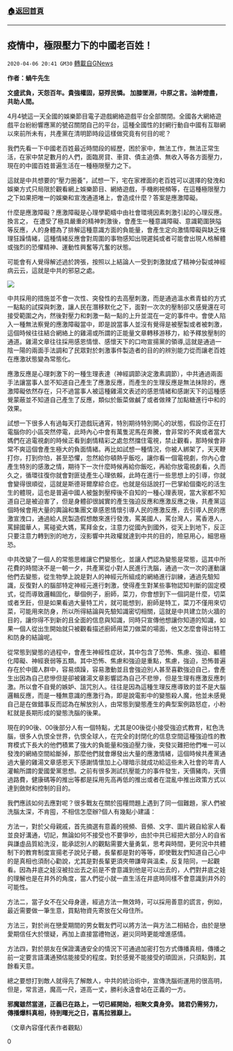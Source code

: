 ###  [:house:返回首頁](https://github.com/ourhimalayas/txt)
---

## 疫情中，極限壓力下的中國老百姓！
`2020-04-06 20:41 GM30` [轉載自GNews](https://gnews.org/zh-hant/164272/)

**作者：蝸牛先生**

**文盛武負，天怨百年。貴強權固，惡殍民憐。 
加膝墜淵，中原之言。油幹燈盡，共助人間。**

4月4號這一天全國的娛樂節目電子遊戲網絡遊戲平台全部關閉。全國各大網絡遊戲平台紛紛響應黨的號召關閉自己的平台，這種全國性的封網行動自中國有互聯網以來前所未有，共產黨在清明節時段這樣做究竟有何目的呢？

我們先看一下中國老百姓最近時間段的經歷，困於家中，無法工作，無法正常生活，在家中禁足數月的人們，面臨房貸、車貸、債主追債、無收入等各方面壓力，現在的中國百姓普遍生活在一種極限壓力之下。

這就是中共想要的“壓力圈養”，試想一下，宅在家裡面的老百姓可以選擇的發洩和娛樂方式只局限於觀看網上娛樂節目、網絡遊戲，手機刷視頻等，在這種極限壓力之下如果把唯一的娛樂和宣洩通道堵上，會造成什麼？答案是應激障礙。

什麼是應激障礙？應激障礙是心理學範疇中由社會環境因素刺激引起的心理反應。換言之， 在遭受了極具嚴重的精神刺激後，會產生一種意識障礙、意識範圍狹隘等反應，人的身體為了排解這種意識方面的負能量，會產生定向激情障礙與缺乏條理狂躁情緒，這種情緒反應會對周圍的事物感知出現遲鈍或者可能會出現人格解體或強烈的恐懼精神、運動性興奮等亢奮的狀態。

可能會有人覺得解述過於誇張，按照以上結論人一受到刺激就成了精神分裂或神經病云云，這就是中共的邪惡之處。

![](https://s3-ap-northeast-1.amazonaws.com/news.guo.offload.media/wp-content/uploads/2020/04/06203901/image0-34.jpg)

中共採用的措施並不會一次性、突發性的去高壓刺激，而是通過溫水煮青蛙的方式一點點的試探與刺激，讓人民在潛移默化之下，面對一次次的壓制卻又感覺還在可接受範圍之內，然後對壓力和刺激一點一點的上升並混在一定的事件中。會使人陷入一種無法察覺的應激障礙當中，即是說當事人並沒有覺得是被壓製或者被刺激，這個時候往往結合網絡上的雞湯或所謂的正能量文章轉移游移力，給予釋放壓制的通道。雞湯文章往往採用感恩情懷、感懷天下的口吻宣揚黨的領導,這就是通過一陰一陽的兩面手法調和了民眾對於刺激事件製造者的目的的辨別能力從而讓老百姓在應激狀態變為常態化。

應激反應是心理刺激下的一種生理表達（神經調節決定激素調節），中共通過兩面手法讓當事人並不知道自己產生了應激反應，而產生的生理反應是無法抹除的，應激障礙依然存在，只不過當事人被這種雞湯文表述的感恩情緒和感謝天下的這種感覺蒙蔽並不知道自己產生了反應，類似於飯菜做鹹了或者做辣了加點糖進行中和的效果。

試想一下很多人有過每天打遊戲玩通宵，特別期待特別開心的狀態，假設你正在打電腦你的小區突然停電，此時內心中會有萬隻泥馬在奔騰，會非常的不爽或者當大媽們在追電視劇的時候正看到劇情精彩之處忽然擋住電視，禁止觀看，那時候會非常不爽這個會產生極大的負面情緒。再比如試想一種情況，你被人綁架了，天天鞭打你，打到你怕，甚至恐懼，忽然給你頓熱乎飯吃，讓你看一個電視劇，你內心會產生特別的感激之情，期待下一次什麼時候再給你飯吃，再給你放電視劇看，久而久之，循環往復你就會對匪徒產生心理依賴，此時在進行一些思想上的引導，你就會變得很順從，這就是斯德哥爾摩綜合症。也就是俗話說打一巴掌給個棗吃的活生生的體現，這也是普遍中國人被盤剝壓榨後不自知的一種心理表現，當大家都不知道自己是被迫害了，但是身體卻很誠實的產生強迫反應和應激反應之後，共產黨這個時候會用大量的輿論和集團文章感恩情懷引導人民的應激反應，去引導人民的應激宣洩口，通過給人民製造假想敵來進行發洩，罵美國人，罵台灣人，罵香港人，罵歸國華人，罵碰瓷大媽，罵拜金女，注意力從國內到國外，從天上到地下，反正只要注意力轉到別的地方，沒影響中共政權就達到中共的目的，險惡用心，細思極恐。

中共改變了一個人的常態思維讓它們變態化，並讓人們認為變態是常態，這其中所花費的時間決不是一朝一夕，共產黨從小對人民進行洗腦，通過一次一次的運動讓他們去變態，從生物學上說是對人的神經元所組成的網絡進行訓練，通過先驗知識，反復對人的腦部特定神經元進行刺激，使得產生對某些事物認知判斷的固定模式，從而導致邏輯固化，舉個例子，廚師，菜刀，你會想到下一個詞是什麼，切菜或者烹飪，但是如果看過大量特工片，就可能想到，廚師是特工，菜刀不僅用來切菜，可能用來防身，所以所得結論與先驗知識密切相關，這就是中共建立防火牆的目的，讓你得不到新的且全面的信息與知識，同時只宣傳他想讓你知道的知識，如果一個人從出生開始就只被觀看描述廚師用菜刀做菜的場面，他又怎麼會得出特工和防身的結論呢。

從常態到變態的過程中，會產生神經性症狀，其中包含了恐怖、焦慮、強迫、軀體化障礙、神經衰弱等五類。其中恐怖、焦慮和強迫是重點，焦慮，強迫，恐怖普遍存在於中國人群中，容易煩躁，容易激動並且會強迫別人甚至喜歡強迫自己，會產生出因為自己悲慘但是卻被雞湯文章影響認為自己不悲慘，但是生理有應激反應刺激。所以會不自覺的嫉妒、詛咒別人。往往是因為這種生理反應導致的並不是大腦邏輯反應，而是一種無意識的應激行為，即是說電影中的變態殺人魔，他並未感覺自己是在做錯事反而認為在解放別人，由常態到變態產生的典型案例路怒症，小粉紅就是長期形成的變態洗腦的後果。

現在的90後、00後部分人有一個特點，尤其是00後從小接受強迫式教育，紅色洗腦，很多人仇恨全世界，仇恨全球人，在完全的封閉化的信息空間這種強迫性的教育模式下長大的他們積累了強大的負能量和強迫壓力後，突發災難把他們唯一可以發洩的網絡空間給斷掉，那麼他們就會爆發出大量的應激情緒，這個時候共產黨通過大量的雞湯文章感恩天下感謝情懷加上心理暗示就成功給這些未入社會的年青人灌輸所謂的愛國愛黨思想。之前有很多測試抗壓能力的事件發生，天價豬肉，天價過路費，健康碼等的推出等都是採用先高再低的推出或者在混亂中推出政策方式以達到斂財和控制的目的。

我們應該如何去應對呢？很多戰友在關於囤糧問題上遇到了同一個難題，家人們被洗腦太深，不肯囤，不相信怎麼辦?個人有幾點小建議：

方法一，對於父母親戚，首先摘選有意義的視頻、音頻、文字、圖片親自給家人看並良好溝通，切記，無論如何不接受也不要爭吵，由於中共已經把大部分人的自省與謙虛品質給洗沒，能承認別人的觀點需要大量勇氣，思考與時間，更何況中共體制下的教育制度宣揚老子說兒子聽，長輩都是對的等等，即使戰友們知道自己心中的是真相也須耐心勸說，尤其是對長輩更須夾帶謙卑與溫柔，反复陪同，一起觀看。因為井底之娃沒被拉出去之前是不會意識到他是可以出去的，人們對井底之娃的理解也是在井外的角度，當人們從小就一直生活在井底時同樣不會意識到井外的可能性。

方法二，當子女不在父母身邊，經過方法一無效時，可以採用善意的謊言，例如，最近需要做一筆生意，買點物資先寄放在父母住所。

方法三，對於尚在戀愛期間的男女戰友們可以將方法一與方法二相結合，由於是戀愛期信任大於懷疑，再加上直接當禮物送，避災同時更能增進感情。

方法四，對於朋友在保證溝通安全的情況下可通過加密打包方式傳播真相，傳播之前一定要言語溝通預估能接受的程度。對於感覺不能接受的頑固派，只須點到，其餘看天意。

總之要想打到敵人就得先了解敵人，中共的統治術中，宣傳洗腦術運用的很高明，但是，常言道，魔高一尺，道高一丈，勝利永遠會站在正義的一方。

**邪魔雖然當道，正義已在路上，一切已經開始，相聚文貴身旁。 
諸君仍需努力，傳播爆料真相，待到曙光之日，喜馬拉雅巔上。**

（文章內容僅代表作者觀點）

0
